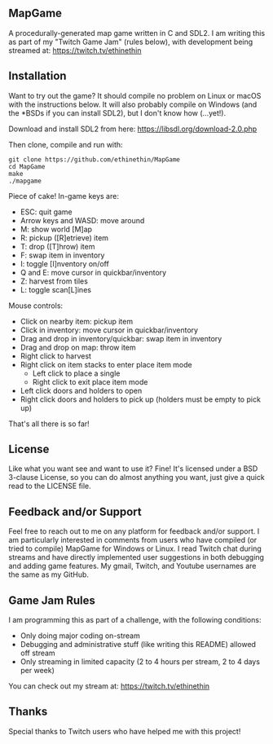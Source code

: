 MapGame
-

A procedurally-generated map game written in C and SDL2. I am writing this as part of my "Twitch Game Jam" (rules below), with development being streamed at: https://twitch.tv/ethinethin

Installation
-

Want to try out the game? It should compile no problem on Linux or macOS with the instructions below. It will also probably compile on Windows (and the *BSDs if you can install SDL2), but I don't know how (...yet!).

Download and install SDL2 from here: https://libsdl.org/download-2.0.php

Then clone, compile and run with:

    git clone https://github.com/ethinethin/MapGame
    cd MapGame
    make
    ./mapgame

Piece of cake! In-game keys are:

- ESC: quit game
- Arrow keys and WASD: move around
- M: show world [M]ap
- R: pickup ([R]etrieve) item
- T: drop ([T]hrow) item
- F: swap item in inventory
- I: toggle [I]nventory on/off
- Q and E: move cursor in quickbar/inventory
- Z: harvest from tiles
- L: toggle scan[L]ines

Mouse controls:

- Click on nearby item: pickup item
- Click in inventory: move cursor in quickbar/inventory
- Drag and drop in inventory/quickbar: swap item in inventory
- Drag and drop on map: throw item
- Right click to harvest
- Right click on item stacks to enter place item mode
	- Left click to place a single
	- Right click to exit place item mode
- Left click doors and holders to open
- Right click doors and holders to pick up (holders must be empty to pick up)

That's all there is so far!

License
-

Like what you want see and want to use it? Fine! It's licensed under a BSD 3-clause License, so you can do almost anything you want, just give a quick read to the LICENSE file.

Feedback and/or Support
-

Feel free to reach out to me on any platform for feedback and/or support. I am particularly interested in comments from users who have compiled (or tried to compile) MapGame for Windows or Linux. I read Twitch chat during streams and have directly implemented user suggestions in both debugging and adding game features. My gmail, Twitch, and Youtube usernames are the same as my GitHub.

Game Jam Rules
-

I am programming this as part of a challenge, with the following conditions:

- Only doing major coding on-stream
- Debugging and administrative stuff (like writing this README) allowed off stream
- Only streaming in limited capacity (2 to 4 hours per stream, 2 to 4 days per week)

You can check out my stream at: https://twitch.tv/ethinethin

Thanks
-

Special thanks to Twitch users who have helped me with this project!
